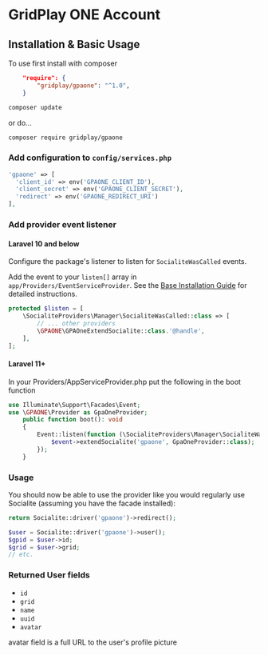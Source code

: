 # GridPlay ONE Account

## Installation & Basic Usage

To use first install with composer
```json
    "require": {
        "gridplay/gpaone": "^1.0",
    }
```
```sh
composer update
```
or do...
```sh
composer require gridplay/gpaone
```
### Add configuration to `config/services.php`

```php
'gpaone' => [    
  'client_id' => env('GPAONE_CLIENT_ID'),  
  'client_secret' => env('GPAONE_CLIENT_SECRET'),  
  'redirect' => env('GPAONE_REDIRECT_URI') 
],
```

### Add provider event listener

#### Laravel 10 and below
Configure the package's listener to listen for `SocialiteWasCalled` events.

Add the event to your `listen[]` array in `app/Providers/EventServiceProvider`. See the [Base Installation Guide](https://socialiteproviders.com/usage/) for detailed instructions.

```php
protected $listen = [
    \SocialiteProviders\Manager\SocialiteWasCalled::class => [
        // ... other providers
        \GPAONE\GPAOneExtendSocialite::class.'@handle',
    ],
];
```

#### Laravel 11+
In your Providers/AppServiceProvider.php put the following in the boot function
```php
use Illuminate\Support\Facades\Event;
use \GPAONE\Provider as GpaOneProvider;
    public function boot(): void
    {
        Event::listen(function (\SocialiteProviders\Manager\SocialiteWasCalled $event) {
            $event->extendSocialite('gpaone', GpaOneProvider::class);
        });
    }
```

### Usage

You should now be able to use the provider like you would regularly use Socialite (assuming you have the facade installed):

```php
return Socialite::driver('gpaone')->redirect();
```
```php
$user = Socialite::driver('gpaone')->user();
$gpid = $user->id;
$grid = $user->grid;
// etc.
```
### Returned User fields

- ``id``
- ``grid``
- ``name``
- ``uuid``
- ``avatar``

avatar field is a full URL to the user's profile picture